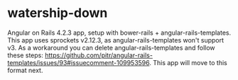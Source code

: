 # watership-down
Angular on Rails 4.2.3 app, setup with bower-rails + angular-rails-templates. This app uses sprockets v2.12.3, as angular-rails-templates won't support v3. As a workaround you can delete angular-rails-templates and follow these steps: https://github.com/pitr/angular-rails-templates/issues/93#issuecomment-109953596. This app will move to this format next.
